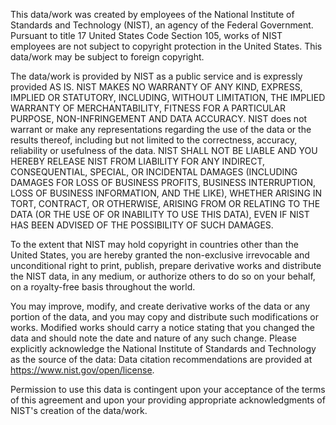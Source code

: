 This data/work was created by employees of the National Institute of Standards
and Technology (NIST), an agency of the Federal Government. Pursuant to title 17
United States Code Section 105, works of NIST employees are not subject to
copyright protection in the United States. This data/work may be subject to
foreign copyright.

The data/work is provided by NIST as a public service and is expressly provided
AS IS. NIST MAKES NO WARRANTY OF ANY KIND, EXPRESS, IMPLIED OR STATUTORY,
INCLUDING, WITHOUT LIMITATION, THE IMPLIED WARRANTY OF MERCHANTABILITY, FITNESS
FOR A PARTICULAR PURPOSE, NON-INFRINGEMENT AND DATA ACCURACY. NIST does not
warrant or make any representations regarding the use of the data or the results
thereof, including but not limited to the correctness, accuracy, reliability or
usefulness of the data. NIST SHALL NOT BE LIABLE AND YOU HEREBY RELEASE NIST
FROM LIABILITY FOR ANY INDIRECT, CONSEQUENTIAL, SPECIAL, OR INCIDENTAL DAMAGES
(INCLUDING DAMAGES FOR LOSS OF BUSINESS PROFITS, BUSINESS INTERRUPTION, LOSS OF
BUSINESS INFORMATION, AND THE LIKE), WHETHER ARISING IN TORT, CONTRACT, OR
OTHERWISE, ARISING FROM OR RELATING TO THE DATA (OR THE USE OF OR INABILITY TO
USE THIS DATA), EVEN IF NIST HAS BEEN ADVISED OF THE POSSIBILITY OF SUCH
DAMAGES.

To the extent that NIST may hold copyright in countries other than the United
States, you are hereby granted the non-exclusive irrevocable and unconditional
right to print, publish, prepare derivative works and distribute the NIST data,
in any medium, or authorize others to do so on your behalf, on a royalty-free
basis throughout the world.

You may improve, modify, and create derivative works of the data or any portion
of the data, and you may copy and distribute such modifications or works.
Modified works should carry a notice stating that you changed the data and
should note the date and nature of any such change. Please explicitly
acknowledge the National Institute of Standards and Technology as the source of
the data: Data citation recommendations are provided at
https://www.nist.gov/open/license.

Permission to use this data is contingent upon your acceptance of the terms of
this agreement and upon your providing appropriate acknowledgments of NIST's
creation of the data/work.